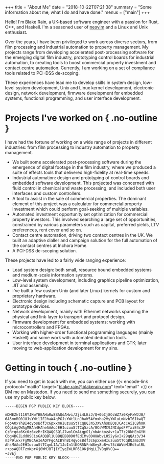 +++
title = "About Me"
date = "2018-10-22T07:21:38"
summary = "Some information about me, what I do and have done."
menus = ["main"]
+++

Hello! I'm Blake Rain, a UK-based software engineer with a passion for Rust, C++, and Haskell. I'm a
seasoned user of [neovim] and a Linux and Unix enthusiast.

Over the years, I have been privileged to work across diverse sectors, from film processing and
industrial automation to property management. My projects range from developing accelerated
post-processing software for the emerging digital film industry, prototyping control boards for
industrial automation, to creating tools to boost commercial property investment and contact centre
automation. Currently, I am working on a set of compliance tools related to PCI-DSS de-scoping.

These experiences have lead me to develop skills in system design, low-level system development,
Unix and Linux kernel development, electronic design, network development, firmware development for
embedded systems, functional programming, and user interface development.

[neovim]: https://neovim.io
[Neo Technologies]: https://eclipse-pci.com/

# Projects I've worked on { .no-outline }

I have had the fortune of working on a wide range of projects in different industries: from film
processing to industry automation to property management.

- We built some accelerated post-processing software during the emergence of digital footage in the
  film industry, where we produced a suite of effects tools that delivered high-fidelity at
  real-time speeds.
- Industrial automation: design and prototyping of control boards and embedded software development.
  This projected was concerned with fluid control in chemical and waste processing, and included
  both user interfaces and custom controllers.
- A tool to assist in the sale of commercial properties. The dominant element of this project was a
  calculator for commercial property investment which could perform goal-seeking of multiple
  variables.
- Automated investment opportunity set optimization for commercial property investors. This involved
  searching a large set of opportunities, constrained by various parameters such as capital,
  preferred yields, LTV preferences, rent cover and so on.
- Contact centre automation, driving two contact centres in the UK. We built an adaptive dialler and
  campaign solution for the full automation of the contact centres at Inchora Home.
- A PCI-DSS de-scoping solution.

These projects have led to a fairly wide ranging experience:

- Lead system design: both small, resource bound embedded systems and medium-scale information
  systems.
- Low-level system development, including graphics pipeline optimization, JIT and assembly.
- I've built a few custom Unix (and later Linux) kernels for custom and proprietary hardware.
- Electronic design including schematic capture and PCB layout for prototype devices.
- Network development, mainly with Ethernet networks spanning the physical and link-layer to
  transport and protocol design.
- Firmware development for embedded systems: working with microcontrollers and FPGAs.
- Working with higher-order functional programming languages (mainly Haskell) and some work with
  automated deduction tools.
- User interface development in terminal applications and GTK; later moving to web-application
  development for my sins.

# Getting in touch { .no-outline }

If you need to get in touch with me, you can either use
{{< encode-link protocol="mailto" target="blake.rain@blakerain.com" text="email" >}} or DM me on
[Mastodon]. If you need to send me something securely, you can use my public key below.

```plain
-----BEGIN PGP PUBLIC KEY BLOCK-----

mDMEZkt11RYJKwYBBAHaRw8BAQdAHvi/Zji4LBzJ/Q+0oIj8OcWZ7z0XyFxWJJ0/
6A5mnRO0JUJsYWtlIFJhaW4gPGJsYWtlLnJhaW5AYmxha2VyYWluLmNvbT6IkwQT
FgoAOxYhBI4qyosBdf3c6pxxmHIuzuuStTCqBQJmS3XVAhsDBQsJCAcCAiICBhUK
CQgLAgQWAgMBAh4HAheAAAoJEHIuzuuStTCq5acA/0CsWMC9JNIdpdFPTxiE4cJF
CzR+qda6Kc6z6xzMrIKQAQCSQlJ7wolCmAiqpOl/nbAnkozAv+1aT7z28kHEnGYH
Cbg4BGZLddUSCisGAQQBl1UBBQEBB0D0fEdIMv0DHUWbvL052yGvI+29qQAz3/34
m3P9lwx/FgMBCAeIeAQYFgoAIBYhBI4qyosBdf3c6pxxmHIuzuuStTCqBQJmS3XV
AhsMAAoJEHIuzuuStTCqnLIA/1JoIn1tKOR5NFnW8ey8uB+u75iWWVeMJRd5ulRL
r+psAQDlTzxKprXj0WMJBTjIYIyqIWLRF61OKjMgLLIVBqHVCQ==
=J8Ej
-----END PGP PUBLIC KEY BLOCK-----
```

[Mastodon]: https://mastodonapp.uk/@BlakeRain
